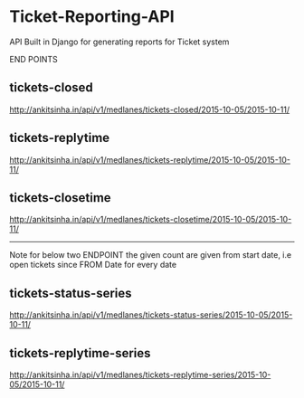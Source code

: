 # Ticket-Reporting-API
API Built in Django for generating reports for Ticket system

END POINTS<br>

tickets-closed
--------------
http://ankitsinha.in/api/v1/medlanes/tickets-closed/2015-10-05/2015-10-11/


tickets-replytime
-----------------
http://ankitsinha.in/api/v1/medlanes/tickets-replytime/2015-10-05/2015-10-11/


tickets-closetime
-----------------
http://ankitsinha.in/api/v1/medlanes/tickets-closetime/2015-10-05/2015-10-11/

-----------------------------------------------------------------------------------------------------------------------
Note for below two ENDPOINT the given count are given from start date, i.e open tickets since FROM Date for every date

tickets-status-series
--------------------
http://ankitsinha.in/api/v1/medlanes/tickets-status-series/2015-10-05/2015-10-11/


tickets-replytime-series
------------------------
http://ankitsinha.in/api/v1/medlanes/tickets-replytime-series/2015-10-05/2015-10-11/

